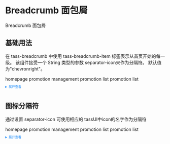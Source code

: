 <style>
    details > summary:first-of-type {
      font-size: 10px;
      padding: 8px 0;
      cursor: pointer;
      color: #1989fa;
  }
</style>
# Breadcrumb 面包屑
Breadcrumb 面包屑
## 基础用法
在 tass-breadcrumb 中使用 tass-breadcrumb-item 标签表示从首页开始的每一级。 该组件接受一个 String 类型的参数 separator-icon来作为分隔符。 默认值为"chevronright"。

<div class="example">
<tass-breadcrumb>
    <tass-breadcrumb-item  :to="{ path: '/' }">homepage</tass-breadcrumb-item>
    <tass-breadcrumb-item>promotion management</tass-breadcrumb-item>
    <tass-breadcrumb-item to="/">promotion list</tass-breadcrumb-item>
    <tass-breadcrumb-item>promotion list</tass-breadcrumb-item>
  </tass-breadcrumb>
</div>
<details>
<summary>展开查看</summary>

```vue
<template>
  <tass-breadcrumb>
    <tass-breadcrumb-item :to="{ path: '/' }">homepage</tass-breadcrumb-item>
    <tass-breadcrumb-item>promotion management</tass-breadcrumb-item>
    <tass-breadcrumb-item to="/">promotion list</tass-breadcrumb-item>
    <tass-breadcrumb-item>promotion list</tass-breadcrumb-item>
  </tass-breadcrumb>
</template>
```
</details>

## 图标分隔符
通过设置 separator-icon 可使用相应的 tassUI中icon的名字作为分隔符
<div class="example" >
<tass-breadcrumb separator-icon="rocket">
    <tass-breadcrumb-item  :to="{ path: '/' }">homepage</tass-breadcrumb-item>
    <tass-breadcrumb-item>promotion management</tass-breadcrumb-item>
    <tass-breadcrumb-item to="/">promotion list</tass-breadcrumb-item>
    <tass-breadcrumb-item>promotion list</tass-breadcrumb-item>
  </tass-breadcrumb>
</div>
<details>
<summary>展开查看</summary>

```vue
<template>
  <tass-breadcrumb separator-icon="rocket">
    <tass-breadcrumb-item :to="{ path: '/' }">homepage</tass-breadcrumb-item>
    <tass-breadcrumb-item>promotion management</tass-breadcrumb-item>
    <tass-breadcrumb-item to="/">promotion list</tass-breadcrumb-item>
    <tass-breadcrumb-item>promotion list</tass-breadcrumb-item>
  </tass-breadcrumb>
</template>
```
</details>